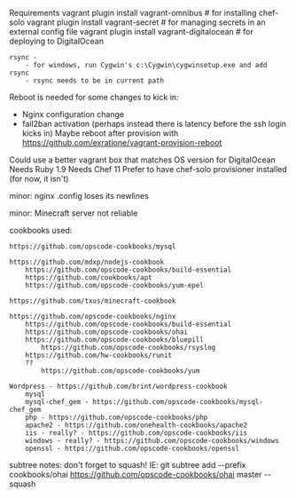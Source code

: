 



Requirements
	vagrant plugin install vagrant-omnibus  		# for installing chef-solo
	vagrant plugin install vagrant-secret   		# for managing secrets in an external config file
	vagrant plugin install vagrant-digitalocean  	# for deploying to DigitalOcean

	rsync - 
		- for windows, run Cygwin's c:\Cygwin\cygwinsetup.exe and add rsync
		- rsync needs to be in current path

Reboot is needed for some changes to kick in:
  - Nginx configuration change
  - fail2ban activation  (perhaps instead there is latency before the ssh login kicks in)
Maybe reboot after provision with https://github.com/exratione/vagrant-provision-reboot


Could use a better vagrant box
  that matches OS version for DigitalOcean
  Needs Ruby 1.9
  Needs Chef 11
  Prefer to have chef-solo provisioner installed (for now, it isn't)


minor: nginx .config loses its newlines

minor: Minecraft server not reliable



cookbooks used:

	https://github.com/opscode-cookbooks/mysql

	https://github.com/mdxp/nodejs-cookbook
		https://github.com/opscode-cookbooks/build-essential
		https://github.com/cookbooks/apt
		https://github.com/opscode-cookbooks/yum-epel

	https://github.com/txus/minecraft-cookbook

	https://github.com/opscode-cookbooks/nginx
		https://github.com/opscode-cookbooks/build-essential
		https://github.com/opscode-cookbooks/ohai
		https://github.com/opscode-cookbooks/bluepill		
			https://github.com/opscode-cookbooks/rsyslog
		https://github.com/hw-cookbooks/runit
		??
			https://github.com/opscode-cookbooks/yum

	Wordpress - https://github.com/brint/wordpress-cookbook
		mysql
		mysql-chef_gem - https://github.com/opscode-cookbooks/mysql-chef_gem
		php - https://github.com/opscode-cookbooks/php
		apache2 - https://github.com/onehealth-cookbooks/apache2
		iis - really? - https://github.com/opscode-cookbooks/iis
		windows - really? - https://github.com/opscode-cookbooks/windows
		openssl - https://github.com/opscode-cookbooks/openssl


subtree notes: don't forget to squash!  IE:
    git subtree add --prefix cookbooks/ohai https://github.com/opscode-cookbooks/ohai master --squash		